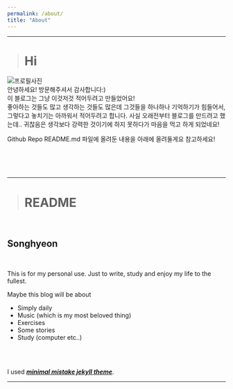 ```yaml
---
permalink: /about/
title: "About"
---
```

***
> # Hi

![프로필사진](https://i.ibb.co/N1Zy4Qj/Filmticsample-SHyoen2.jpg)
<br>
안녕하세요! 방문해주셔서 감사합니다:)  
이 블로그는 그냥 이것저것 적어두려고 만들었어요!  
좋아하는 것들도 많고 생각하는 것들도 많은데 그것들을 하나하나 기억하기가 힘들어서, 그렇다고 놓치기는 아까워서 적어두려고 합니다. 사실 오래전부터 블로그를 만드려고 했는데.. 귀찮음은 생각보다 강력한 것이기에 하지 못하다가 마음을 먹고 하게 되었네요!

Github Repo README.md 파일에 올려둔 내용을 아래에 올려둘게요 참고하세요!

<br><br><br>
***
> # README
<br>

## Songhyeon  

<br>  

This is for my personal use. Just to write, study and enjoy my life to the fullest.

Maybe this blog will be about

- Simply daily
- Music (which is my most beloved thing)
- Exercises
- Some stories
- Study (computer etc..)

<br><br>

I used [***minimal mistake jekyll theme***](https://github.com/mmistakes/minimal-mistakes).

***